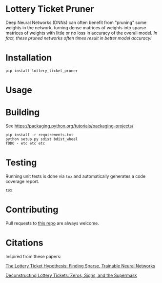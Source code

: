 # Lottery Ticket Pruner

Deep Neural Networks (DNNs) can often benefit from "pruning" some weights in the network, turning dense matrices of weights
into sparse matrices of weights with little or no loss in accuracy of the overall model. *In fact, these pruned networks
often times result in better model accuracy!*

# Installation

    pip install lottery_ticket_pruner

# Usage

# Building

See https://packaging.python.org/tutorials/packaging-projects/

    pip install -r requirements.txt
    python setup.py sdist bdist_wheel
    TODO - etc etc etc

# Testing

Running unit tests is done via `tox` and automatically generates a code coverage report.

    tox

# Contributing

Pull requests to [this repo](https://github.com/jim-meyer/lottery_ticket_prune) are always welcome.

# Citations

Inspired from these papers:

[The Lottery Ticket Hypothesis: Finding Sparse, Trainable Neural Networks](https://arxiv.org/pdf/1803.03635.pdf)

[Deconstructing Lottery Tickets: Zeros, Signs, and the Supermask](https://eng.uber.com/deconstructing-lottery-tickets/)
